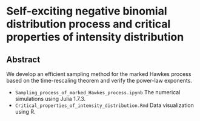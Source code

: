 # Self-exciting negative binomial distribution process and critical properties of intensity distribution

## Abstract

We develop an efficient sampling method for the marked Hawkes process based on the time-rescaling theorem and verify the power-law exponents.

* `Sampling_process_of_marked_Hawkes_process.ipynb` The numerical simulations using Julia 1.7.3.
* `Critical_properties_of_intensity_distribution.Rmd` Data visualization using R.
